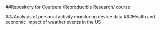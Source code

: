 ##Repository for Coursera /Reproducible Research/ course

###Analysis of personal activity monitoring device data
###Health and economic impact of weather events in the US

